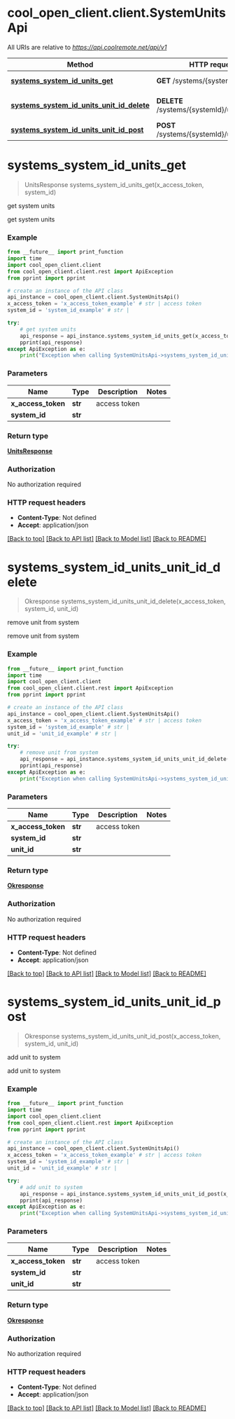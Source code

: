 # cool_open_client.client.SystemUnitsApi

All URIs are relative to *https://api.coolremote.net/api/v1*

Method | HTTP request | Description
------------- | ------------- | -------------
[**systems_system_id_units_get**](SystemUnitsApi.md#systems_system_id_units_get) | **GET** /systems/{systemId}/units | get system units
[**systems_system_id_units_unit_id_delete**](SystemUnitsApi.md#systems_system_id_units_unit_id_delete) | **DELETE** /systems/{systemId}/units/{unitId} | remove unit from system
[**systems_system_id_units_unit_id_post**](SystemUnitsApi.md#systems_system_id_units_unit_id_post) | **POST** /systems/{systemId}/units/{unitId} | add unit to system

# **systems_system_id_units_get**
> UnitsResponse systems_system_id_units_get(x_access_token, system_id)

get system units

get system units

### Example
```python
from __future__ import print_function
import time
import cool_open_client.client
from cool_open_client.client.rest import ApiException
from pprint import pprint

# create an instance of the API class
api_instance = cool_open_client.client.SystemUnitsApi()
x_access_token = 'x_access_token_example' # str | access token
system_id = 'system_id_example' # str | 

try:
    # get system units
    api_response = api_instance.systems_system_id_units_get(x_access_token, system_id)
    pprint(api_response)
except ApiException as e:
    print("Exception when calling SystemUnitsApi->systems_system_id_units_get: %s\n" % e)
```

### Parameters

Name | Type | Description  | Notes
------------- | ------------- | ------------- | -------------
 **x_access_token** | **str**| access token | 
 **system_id** | **str**|  | 

### Return type

[**UnitsResponse**](UnitsResponse.md)

### Authorization

No authorization required

### HTTP request headers

 - **Content-Type**: Not defined
 - **Accept**: application/json

[[Back to top]](#) [[Back to API list]](../README.md#documentation-for-api-endpoints) [[Back to Model list]](../README.md#documentation-for-models) [[Back to README]](../README.md)

# **systems_system_id_units_unit_id_delete**
> Okresponse systems_system_id_units_unit_id_delete(x_access_token, system_id, unit_id)

remove unit from system

remove unit from system

### Example
```python
from __future__ import print_function
import time
import cool_open_client.client
from cool_open_client.client.rest import ApiException
from pprint import pprint

# create an instance of the API class
api_instance = cool_open_client.client.SystemUnitsApi()
x_access_token = 'x_access_token_example' # str | access token
system_id = 'system_id_example' # str | 
unit_id = 'unit_id_example' # str | 

try:
    # remove unit from system
    api_response = api_instance.systems_system_id_units_unit_id_delete(x_access_token, system_id, unit_id)
    pprint(api_response)
except ApiException as e:
    print("Exception when calling SystemUnitsApi->systems_system_id_units_unit_id_delete: %s\n" % e)
```

### Parameters

Name | Type | Description  | Notes
------------- | ------------- | ------------- | -------------
 **x_access_token** | **str**| access token | 
 **system_id** | **str**|  | 
 **unit_id** | **str**|  | 

### Return type

[**Okresponse**](Okresponse.md)

### Authorization

No authorization required

### HTTP request headers

 - **Content-Type**: Not defined
 - **Accept**: application/json

[[Back to top]](#) [[Back to API list]](../README.md#documentation-for-api-endpoints) [[Back to Model list]](../README.md#documentation-for-models) [[Back to README]](../README.md)

# **systems_system_id_units_unit_id_post**
> Okresponse systems_system_id_units_unit_id_post(x_access_token, system_id, unit_id)

add unit to system

add unit to system

### Example
```python
from __future__ import print_function
import time
import cool_open_client.client
from cool_open_client.client.rest import ApiException
from pprint import pprint

# create an instance of the API class
api_instance = cool_open_client.client.SystemUnitsApi()
x_access_token = 'x_access_token_example' # str | access token
system_id = 'system_id_example' # str | 
unit_id = 'unit_id_example' # str | 

try:
    # add unit to system
    api_response = api_instance.systems_system_id_units_unit_id_post(x_access_token, system_id, unit_id)
    pprint(api_response)
except ApiException as e:
    print("Exception when calling SystemUnitsApi->systems_system_id_units_unit_id_post: %s\n" % e)
```

### Parameters

Name | Type | Description  | Notes
------------- | ------------- | ------------- | -------------
 **x_access_token** | **str**| access token | 
 **system_id** | **str**|  | 
 **unit_id** | **str**|  | 

### Return type

[**Okresponse**](Okresponse.md)

### Authorization

No authorization required

### HTTP request headers

 - **Content-Type**: Not defined
 - **Accept**: application/json

[[Back to top]](#) [[Back to API list]](../README.md#documentation-for-api-endpoints) [[Back to Model list]](../README.md#documentation-for-models) [[Back to README]](../README.md)

